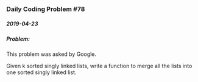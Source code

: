 ### Daily Coding Problem #78
##### 2019-04-23
##### Problem:

This problem was asked by Google.

Given k sorted singly linked lists, write a function to merge all the lists into one sorted singly linked list.
